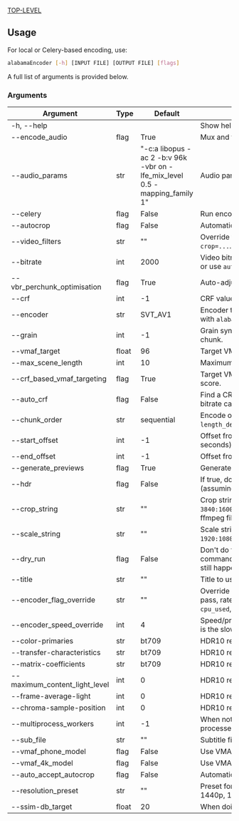 [TOP-LEVEL](../README.md)

## Usage

For local or Celery-based encoding, use:

```bash
alabamaEncoder [-h] [INPUT FILE] [OUTPUT FILE] [flags]
```

A full list of arguments is provided below.

### Arguments

| Argument                      | Type  | Default                                                                    | Description                                                                                                              |
|-------------------------------|-------|----------------------------------------------------------------------------|--------------------------------------------------------------------------------------------------------------------------|
| -h, --help                    |       |                                                                            | Show help.                                                                                                               |
| --encode_audio                | flag  | True                                                                       | Mux and transcode audio into the output video.                                                                           |
| --audio_params                | str   | "-c:a libopus -ac 2 -b:v 96k -vbr on -lfe_mix_level 0.5 -mapping_family 1" | Audio parameters, e.g., `-c:v libopus -ac 6`.                                                                            |
| --celery                      | flag  | False                                                                      | Run encode on a Celery cluster.                                                                                          |
| --autocrop                    | flag  | False                                                                      | Automatically detect and crop black bars.                                                                                |
| --video_filters               | str   | ""                                                                         | Override ffmpeg video filter parameters, e.g., `-vf crop=...`.                                                           |
| --bitrate                     | int   | 2000                                                                       | Video bitrate, e.g., `--bitrate 1000` for 1000kb/s, or use `auto` for auto bitrate picking.                              |
| --vbr_perchunk_optimisation   | flag  | True                                                                       | Auto-adjust chunk VBR bitrate to hit SSIM target.                                                                        |
| --crf                         | int   | -1                                                                         | CRF value for CRF encode mode.                                                                                           |
| --encoder                     | str   | SVT_AV1                                                                    | Encoder to use. Possible options can be found with `alabamaEncode --help`.                                               |
| --grain                       | int   | -1                                                                         | Grain synthesis value, `-1` for auto, `-2` for auto per chunk.                                                           |
| --vmaf_target                 | float | 96                                                                         | Target VMAF/metric score.                                                                                                |
| --max_scene_length            | int   | 10                                                                         | Maximum scene length in seconds.                                                                                         |
| --crf_based_vmaf_targeting    | flag  | True                                                                       | Target VMAF by adjusting CRF and calculating score.                                                                      |
| --auto_crf                    | flag  | False                                                                      | Find a CRF that hits target VMAF, calculate a peak bitrate cap, and encode using CRF VBV.                                |
| --chunk_order                 | str   | sequential                                                                 | Encode order of scenes: `random`, `sequential`, `length_desc`, `length_asc`, `reverse`.                                  |
| --start_offset                | int   | -1                                                                         | Offset from the beginning of the video (in seconds).                                                                     |
| --end_offset                  | int   | -1                                                                         | Offset from the end of the video (in seconds).                                                                           |
| --generate_previews           | flag  | True                                                                       | Generate .avif previews for encoded file.                                                                                |
| --hdr                         | flag  | False                                                                      | If true, do auto HDR10. If false, tonemap (assuming the input is HDR).                                                   |
| --crop_string                 | str   | ""                                                                         | Crop string to use, e.g., `1920:1080:0:0`, `3840:1600:0:280`. Obtained using the `cropdetect` ffmpeg filter.             |
| --scale_string                | str   | ""                                                                         | Scale string to use, e.g., `1920:1080`, `1280:-2`, `1920:1080:force_original_aspect_ratio=decrease`.                     |
| --dry_run                     | flag  | False                                                                      | Don't do final encode; just return encode command. Note that analysis (like CRF VMAF) will still happen.                 |
| --title                       | str   | ""                                                                         | Title to use in the encode's metadata.                                                                                   |
| --encoder_flag_override       | str   | ""                                                                         | Override encoder flags, except output paths, pass, rate control (`--crf`, `--qp`), and speed (`--cpu_used`, `--preset`). |
| --encoder_speed_override      | int   | 4                                                                          | Speed/preset level to use; encoder dependent. 0 is the slowest.                                                          |
| --color-primaries             | str   | bt709                                                                      | HDR10 related metadata.                                                                                                  |
| --transfer-characteristics    | str   | bt709                                                                      | HDR10 related metadata.                                                                                                  |
| --matrix-coefficients         | str   | bt709                                                                      | HDR10 related metadata.                                                                                                  |
| --maximum_content_light_level | int   | 0                                                                          | HDR10 related metadata.                                                                                                  |
| --frame-average-light         | int   | 0                                                                          | HDR10 related metadata.                                                                                                  |
| --chroma-sample-position      | int   | 0                                                                          | HDR10 related metadata.                                                                                                  |
| --multiprocess_workers        | int   | -1                                                                         | When not using Celery, how many encode processes to run at once. `-1` for auto scale.                                    |
| --sub_file                    | str   | ""                                                                         | Subtitle file, e.g., `/home/user/subs.vvt`.                                                                              |
| --vmaf_phone_model            | flag  | False                                                                      | Use VMAF's phone model.                                                                                                  |
| --vmaf_4k_model               | flag  | False                                                                      | Use VMAF's UHD model.                                                                                                    |
| --auto_accept_autocrop        | flag  | False                                                                      | Automatically accept autocrop.                                                                                           |
| --resolution_preset           | str   | ""                                                                         | Preset for the scale filter. Possible choices: 4k, 1440p, 1080p, 768p, 720p, 540p, 480p, 360p.                           |
| --ssim-db_target              | float | 20                                                                         | When doing auto bitrate, target SSIM dB.                                                                                 |
